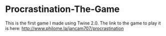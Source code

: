 # Procrastination-The-Game
This is the first game I made using Twine 2.0. The link to the game to play it is here: http://www.philome.la/jancam707/procrastination
